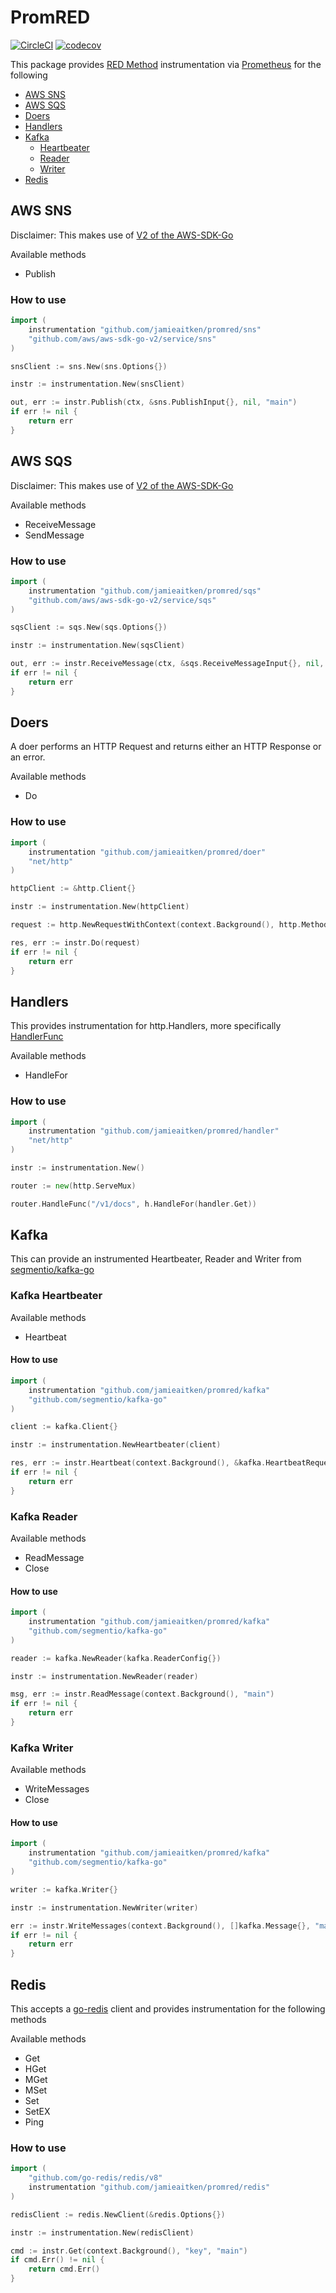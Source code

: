 # PromRED
[![CircleCI](https://circleci.com/gh/jamieaitken/promred/tree/main.svg?style=svg)](https://circleci.com/gh/jamieaitken/promred/tree/main)
[![codecov](https://codecov.io/gh/jamieaitken/promred/branch/main/graph/badge.svg?token=5C0QQP4JE5)](https://codecov.io/gh/jamieaitken/promred)

This package provides [RED Method](https://grafana.com/blog/2018/08/02/the-red-method-how-to-instrument-your-services/) 
instrumentation via [Prometheus](https://prometheus.io/) for the following

- [AWS SNS](#aws-sns)
- [AWS SQS](#aws-sqs)
- [Doers](#doers)
- [Handlers](#handlers)
- [Kafka](#kafka)
  - [Heartbeater](#kafka-heartbeater)
  - [Reader](#kafka-reader)
  - [Writer](#kafka-writer)
- [Redis](#redis)

## AWS SNS
Disclaimer: This makes use of [V2 of the AWS-SDK-Go](https://github.com/aws/aws-sdk-go-v2)

Available methods
- Publish

### How to use
```go
import (
	instrumentation "github.com/jamieaitken/promred/sns"
	"github.com/aws/aws-sdk-go-v2/service/sns"
)

snsClient := sns.New(sns.Options{})

instr := instrumentation.New(snsClient)

out, err := instr.Publish(ctx, &sns.PublishInput{}, nil, "main")
if err != nil {
	return err
}
```


## AWS SQS
Disclaimer: This makes use of [V2 of the AWS-SDK-Go](https://github.com/aws/aws-sdk-go-v2)

Available methods
- ReceiveMessage
- SendMessage

### How to use
```go
import (
	instrumentation "github.com/jamieaitken/promred/sqs"
	"github.com/aws/aws-sdk-go-v2/service/sqs"
)

sqsClient := sqs.New(sqs.Options{})

instr := instrumentation.New(sqsClient)

out, err := instr.ReceiveMessage(ctx, &sqs.ReceiveMessageInput{}, nil, "main")
if err != nil {
	return err
}
```

## Doers
A doer performs an HTTP Request and returns either an HTTP Response or an error.

Available methods
- Do

### How to use
```go
import (
	instrumentation "github.com/jamieaitken/promred/doer"
	"net/http"
)

httpClient := &http.Client{}

instr := instrumentation.New(httpClient)

request := http.NewRequestWithContext(context.Background(), http.MethodGet, "https://example.com", nil)

res, err := instr.Do(request)
if err != nil {
	return err
}
```

## Handlers
This provides instrumentation for http.Handlers, more specifically [HandlerFunc](https://pkg.go.dev/net/http#HandlerFunc)

Available methods
- HandleFor

### How to use
```go
import (
    instrumentation "github.com/jamieaitken/promred/handler"
    "net/http"
)

instr := instrumentation.New()

router := new(http.ServeMux)

router.HandleFunc("/v1/docs", h.HandleFor(handler.Get))


```

## Kafka
This can provide an instrumented Heartbeater, Reader and Writer from [segmentio/kafka-go](https://github.com/segmentio/kafka-go)

### Kafka Heartbeater
Available methods
- Heartbeat

#### How to use
```go
import (
	instrumentation "github.com/jamieaitken/promred/kafka"
	"github.com/segmentio/kafka-go"
)

client := kafka.Client{}

instr := instrumentation.NewHeartbeater(client)

res, err := instr.Heartbeat(context.Background(), &kafka.HeartbeatRequest{},"main")
if err != nil {
	return err
}
```


### Kafka Reader
Available methods
- ReadMessage
- Close

#### How to use
```go
import (
	instrumentation "github.com/jamieaitken/promred/kafka"
	"github.com/segmentio/kafka-go"
)

reader := kafka.NewReader(kafka.ReaderConfig{})

instr := instrumentation.NewReader(reader)

msg, err := instr.ReadMessage(context.Background(), "main")
if err != nil {
	return err
}
```

### Kafka Writer
Available methods
- WriteMessages
- Close

#### How to use
```go
import (
	instrumentation "github.com/jamieaitken/promred/kafka"
	"github.com/segmentio/kafka-go"
)

writer := kafka.Writer{}

instr := instrumentation.NewWriter(writer)

err := instr.WriteMessages(context.Background(), []kafka.Message{}, "main")
if err != nil {
	return err
}
```

## Redis
This accepts a [go-redis](https://github.com/go-redis/redis) client and provides instrumentation for the following 
methods

Available methods
- Get
- HGet
- MGet
- MSet
- Set
- SetEX
- Ping

### How to use 
```go
import (
    "github.com/go-redis/redis/v8"
    instrumentation "github.com/jamieaitken/promred/redis"
)

redisClient := redis.NewClient(&redis.Options{})

instr := instrumentation.New(redisClient)

cmd := instr.Get(context.Background(), "key", "main")
if cmd.Err() != nil {
	return cmd.Err()
}
```